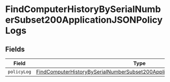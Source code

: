 # FindComputerHistoryBySerialNumberSubset200ApplicationJSONPolicyLogs


## Fields

| Field                                                                                                                                                                                   | Type                                                                                                                                                                                    | Required                                                                                                                                                                                | Description                                                                                                                                                                             |
| --------------------------------------------------------------------------------------------------------------------------------------------------------------------------------------- | --------------------------------------------------------------------------------------------------------------------------------------------------------------------------------------- | --------------------------------------------------------------------------------------------------------------------------------------------------------------------------------------- | --------------------------------------------------------------------------------------------------------------------------------------------------------------------------------------- |
| `policyLog`                                                                                                                                                                             | [FindComputerHistoryBySerialNumberSubset200ApplicationJSONPolicyLogsPolicyLog](../../models/operations/findcomputerhistorybyserialnumbersubset200applicationjsonpolicylogspolicylog.md) | :heavy_minus_sign:                                                                                                                                                                      | N/A                                                                                                                                                                                     |